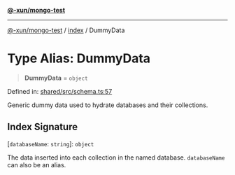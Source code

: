 [**@-xun/mongo-test**](../../README.md)

***

[@-xun/mongo-test](../../README.md) / [index](../README.md) / DummyData

# Type Alias: DummyData

> **DummyData** = `object`

Defined in: [shared/src/schema.ts:57](https://github.com/Xunnamius/mongo-utils/blob/9457593fbddb1a2627beb438b8436c6e06424188/packages/shared/src/schema.ts#L57)

Generic dummy data used to hydrate databases and their collections.

## Index Signature

\[`databaseName`: `string`\]: `object`

The data inserted into each collection in the named database.
`databaseName` can also be an alias.
